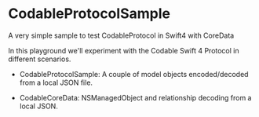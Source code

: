 # CodableProtocolSample
A very simple sample to test CodableProtocol in Swift4 with CoreData

In this playground we'll experiment with the Codable Swift 4 Protocol in different scenarios.

* CodableProtocolSample: A couple of model objects encoded/decoded from a local JSON file.

* CodableCoreData: NSManagedObject and relationship decoding from a local JSON.


